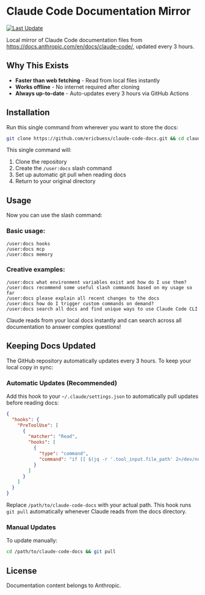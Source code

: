 # Claude Code Documentation Mirror

[![Last Update](https://img.shields.io/github/last-commit/ericbuess/claude-code-docs/main.svg?label=docs%20updated)](https://github.com/ericbuess/claude-code-docs/commits/main)

Local mirror of Claude Code documentation files from https://docs.anthropic.com/en/docs/claude-code/, updated every 3 hours.

## Why This Exists

- **Faster than web fetching** - Read from local files instantly
- **Works offline** - No internet required after cloning
- **Always up-to-date** - Auto-updates every 3 hours via GitHub Actions

## Installation

Run this single command from wherever you want to store the docs:

```bash
git clone https://github.com/ericbuess/claude-code-docs.git && cd claude-code-docs && DOCS_PATH=$(pwd) && mkdir -p ~/.claude/commands && printf '%s\n' "$DOCS_PATH/ contains a local update copy of all docs for Claude Code and is faster for you to access. Please use a Read task to research Claude Code docs there (rather than a web fetch) and tell me about the following: \$ARGUMENTS" > ~/.claude/commands/docs.md && bash setup-hook.sh && cd .. && echo "Installation complete!"
```

This single command will:
1. Clone the repository
2. Create the `/user:docs` slash command
3. Set up automatic git pull when reading docs
4. Return to your original directory

## Usage

Now you can use the slash command:

### Basic usage:
```
/user:docs hooks
/user:docs mcp
/user:docs memory
```

### Creative examples:
```
/user:docs what environment variables exist and how do I use them?
/user:docs recommend some useful slash commands based on my usage so far
/user:docs please explain all recent changes to the docs
/user:docs how do I trigger custom commands on demand?
/user:docs search all docs and find unique ways to use Claude Code CLI
```

Claude reads from your local docs instantly and can search across all documentation to answer complex questions!

## Keeping Docs Updated

The GitHub repository automatically updates every 3 hours. To keep your local copy in sync:

### Automatic Updates (Recommended)

Add this hook to your `~/.claude/settings.json` to automatically pull updates before reading docs:

```json
{
  "hooks": {
    "PreToolUse": [
      {
        "matcher": "Read",
        "hooks": [
          {
            "type": "command",
            "command": "if [[ $(jq -r '.tool_input.file_path' 2>/dev/null) == */claude-code-docs/* ]]; then cd /path/to/claude-code-docs && git pull --quiet; fi"
          }
        ]
      }
    ]
  }
}
```

Replace `/path/to/claude-code-docs` with your actual path. This hook runs `git pull` automatically whenever Claude reads from the docs directory.

### Manual Updates

To update manually:
```bash
cd /path/to/claude-code-docs && git pull
```

## License

Documentation content belongs to Anthropic.